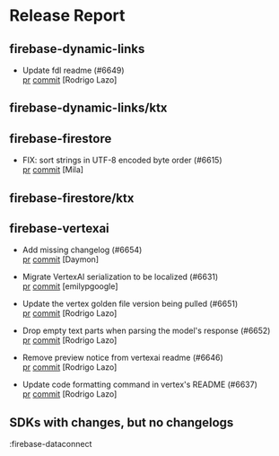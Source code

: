 # Release Report
## firebase-dynamic-links
      
* Update fdl readme (#6649)   
  [pr](https://github.com/firebase/firebase-android-sdk/pull/6649) [commit](https://github.com/firebase/firebase-android-sdk/commit/3f23c5f0e21530d058a2711049f55f4ccf10196b)  [Rodrigo Lazo]

## firebase-dynamic-links/ktx
      

## firebase-firestore
      
* FIX: sort strings in UTF-8 encoded byte order (#6615)   
  [pr](https://github.com/firebase/firebase-android-sdk/pull/6615) [commit](https://github.com/firebase/firebase-android-sdk/commit/a1cbf93b8958e3746c0314859f770aecfce4a852)  [Mila]

## firebase-firestore/ktx
      

## firebase-vertexai
      
* Add missing changelog (#6654)   
  [pr](https://github.com/firebase/firebase-android-sdk/pull/6654) [commit](https://github.com/firebase/firebase-android-sdk/commit/0fac9bf0b28099e8a1f525f6b75f12d2567de97c)  [Daymon]

* Migrate VertexAI serialization to be localized (#6631)   
  [pr](https://github.com/firebase/firebase-android-sdk/pull/6631) [commit](https://github.com/firebase/firebase-android-sdk/commit/31e0d061c4f8e86bac001baace7a998b945334a4)  [emilypgoogle]

* Update the vertex golden file version being pulled (#6651)   
  [pr](https://github.com/firebase/firebase-android-sdk/pull/6651) [commit](https://github.com/firebase/firebase-android-sdk/commit/f2d05d6710a902944fbb75a8e861c78740d7dc84)  [Rodrigo Lazo]

* Drop empty text parts when parsing the model's response (#6652)   
  [pr](https://github.com/firebase/firebase-android-sdk/pull/6652) [commit](https://github.com/firebase/firebase-android-sdk/commit/65b23aaad4cac5aeb6df4845f21d07f748c5b022)  [Rodrigo Lazo]

* Remove preview notice from vertexai readme (#6646)   
  [pr](https://github.com/firebase/firebase-android-sdk/pull/6646) [commit](https://github.com/firebase/firebase-android-sdk/commit/8567a384ac26bf940ee7a896e674ccf207f40948)  [Rodrigo Lazo]

* Update code formatting command in vertex's README (#6637)   
  [pr](https://github.com/firebase/firebase-android-sdk/pull/6637) [commit](https://github.com/firebase/firebase-android-sdk/commit/cf5fe2e8e7b12a53bba085a4ceda0d4c6fd87012)  [Rodrigo Lazo]


## SDKs with changes, but no changelogs
:firebase-dataconnect